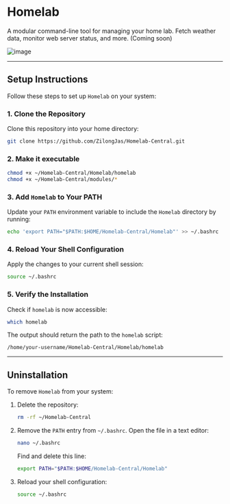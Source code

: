 # Homelab

A modular command-line tool for managing your home lab. Fetch weather data, monitor web server status, and more. (Coming soon)

![image](https://github.com/user-attachments/assets/f5ae084a-b9b8-4d01-9c2a-1f7ff97991fb)

---

## Setup Instructions

Follow these steps to set up `Homelab` on your system:

### 1. Clone the Repository
Clone this repository into your home directory:
```bash
git clone https://github.com/ZilongJas/Homelab-Central.git
```
### 2. Make it executable
```bash
chmod +x ~/Homelab-Central/Homelab/homelab
chmod +x ~/Homelab-Central/modules/*
```
### 3. Add `Homelab` to Your PATH
Update your `PATH` environment variable to include the `Homelab` directory by running:
```bash
echo 'export PATH="$PATH:$HOME/Homelab-Central/Homelab"' >> ~/.bashrc
```

### 4. Reload Your Shell Configuration
Apply the changes to your current shell session:
```bash
source ~/.bashrc
```

### 5. Verify the Installation
Check if `homelab` is now accessible:
```bash
which homelab
```

The output should return the path to the `homelab` script:
```
/home/your-username/Homelab-Central/Homelab/homelab
```
---

## Uninstallation

To remove `Homelab` from your system:

1. Delete the repository:
   ```bash
   rm -rf ~/Homelab-Central
   ```
2. Remove the `PATH` entry from `~/.bashrc`. Open the file in a text editor:
   ```bash
   nano ~/.bashrc
   ```
   Find and delete this line:
   ```bash
   export PATH="$PATH:$HOME/Homelab-Central/Homelab"
   ```
3. Reload your shell configuration:
   ```bash
   source ~/.bashrc
   ```
